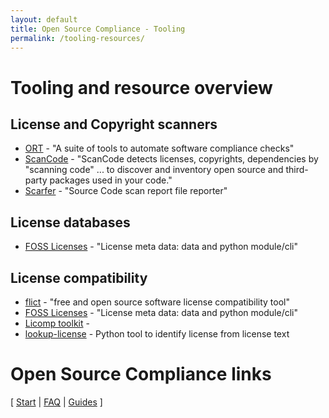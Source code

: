 ```yaml
---
layout: default
title: Open Source Compliance - Tooling
permalink: /tooling-resources/
---
```


# Tooling and resource overview

## License and Copyright scanners

* [ORT](https://github.com/oss-review-toolkit/ort) - "A suite of tools to automate software compliance checks"
* [ScanCode](https://github.com/aboutcode-org/scancode-toolkit/) - "ScanCode detects licenses, copyrights, dependencies by "scanning code" ... to discover and inventory open source and third-party packages used in your code."
* [Scarfer](https://github.com/hesa/scarfer) - "Source Code scan report file reporter"

## License databases

* [FOSS Licenses](https://github.com/hesa/foss-licenses) - "License meta data: data and python module/cli"

## License compatibility

* [flict](https://github.com/vinland-technology/flict) -  "free and open source software license compatibility tool"
* [FOSS Licenses](https://github.com/hesa/foss-licenses) - "License meta data: data and python module/cli"
* [Licomp toolkit](https://github.com/hesa/licomp-toolkit) - 
* [lookup-license](https://github.com/hesa/lookup-license/) - Python tool to identify license from license text 


# Open Source Compliance links

[ [Start](/) | [FAQ](/faq) | [Guides](/guides) ]
